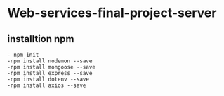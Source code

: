 # Web-services-final-project-server

## installtion npm
    - npm init
    -npm install nodemon --save
    -npm install mongoose --save
    -npm install express --save
    -npm install dotenv --save
    -npm install axios --save
